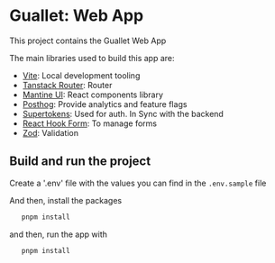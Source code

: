 # Guallet: Web App

This project contains the Guallet Web App

The main libraries used to build this app are:

- [Vite](https://vitejs.dev/): Local development tooling
- [Tanstack Router](https://tanstack.com/router): Router
- [Mantine UI](https://mantine.dev/): React components library
- [Posthog](https://posthog.com/): Provide analytics and feature flags
- [Supertokens](https://tanstack.com/router): Used for auth. In Sync with the backend
- [React Hook Form](https://react-hook-form.com/): To manage forms
- [Zod](https://zod.dev/): Validation

## Build and run the project

Create a '.env' file with the values you can find in the `.env.sample` file

And then, install the packages

```js
   pnpm install
```

and then, run the app with

```js
   pnpm install
```
